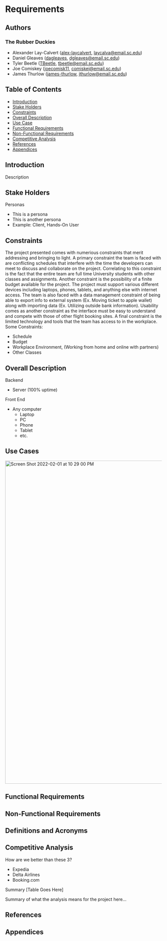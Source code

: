 # Requirements

## Authors

### The Rubber Duckies

- Alexander Lay-Calvert ([alex-laycalvert](https://github.com/alex-laycalvert), [laycalva@email.sc.edu](mailto:laycalva@email.sc.edu))
- Daniel Gleaves ([dagleaves](https://github.com/dagleaves), [dgleaves@email.sc.edu](mailto:dgleaves@email.sc.edu]))
- Tyler Beetle ([TBeetle](https://github.com/tbeetle), [tbeetle@email.sc.edu](mailto:tbeetle@email.sc.edu))
- Joe Comiskey ([joecomisk11](https://github.com/joecomisk11), [comiskej@email.sc.edu](mailto:comiskej@email.sc.edu))
- James Thurlow ([james-thurlow](https://github.com/james-thurlow), [jthurlow@email.sc.edu](mailto:jthurlow@email.sc.edu))

## Table of Contents

- [Introduction](#introduction)
- [Stake Holders](#stake-holders)
- [Constraints](#constraints)
- [Overall Description](#overall-description)
- [Use Case](#use-cases)
- [Functional Requirements](#functional-requirements)
- [Non-Functional Requirements](#non-functional-requirements)
- [Competitive Analysis](#competitive-analysis)
- [References](#references)
- [Appendices](#appendices)

## Introduction

Description

## Stake Holders

Personas

- This is a persona
- This is another persona
- Example: Client, Hands-On User

## Constraints

The project presented comes with numerious constraints that merit addressing and bringing to light. A primary constraint the team is faced with are conflicting schedules that interfere with the time the developers can meet to discuss and collaborate on the project. Correlating to this constraint is the fact that the entire team are full time University students with other classes and assignments. Another constraint is the possibility of a finite budget available for the project. The project must support various different devices including laptops, phones, tablets, and anything else with internet access. The team is also faced with a data management constraint of being able to export info to external system (Ex. Moving ticket to apple wallet) along with importing data (Ex. Utilizing outside bank information). Usability comes as another constraint as the interface must be easy to understand and compete with those of other flight booking sites. A final constraint is the limited technology and tools that the team has access to in the workplace.   
Some Constraints:

- Schedule
- Budget
- Workplace Environment, (Working from home and online with partners)
- Other Classes

## Overall Description

Backend

- Server (100% uptime)

Front End

- Any computer
  - Laptop
  - PC
  - Phone
  - Tablet
  - etc.

## Use Cases
<img width="1036" alt="Screen Shot 2022-02-01 at 10 29 00 PM" src="https://user-images.githubusercontent.com/77361518/152088878-de8b4117-eae7-4d86-9b2a-32f53680be99.png">


## Functional Requirements

## Non-Functional Requirements

## Definitions and Acronyms

## Competitive Analysis

How are we better than these 3?

- Expedia
- Delta Airlines
- Booking.com

Summary
[Table Goes Here]

Summary of what the analysis means for the project here...

## References

## Appendices
